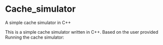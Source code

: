 Cache_simulator
===============

A simple cache simulator in C++

This is a simple cache simulator written in C++. 
Based on the user provided 
Running the cache simulator:

